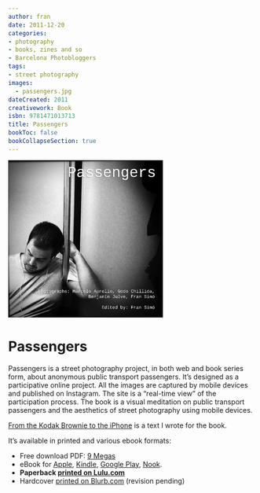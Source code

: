 ```yaml
---
author: fran
date: 2011-12-20
categories:
- photography
- books, zines and so
- Barcelona Photobloggers
tags: 
- street photography 
images:
  - passengers.jpg
dateCreated: 2011
creativework: Book
isbn: 9781471013713
title: Passengers
bookToc: false
bookCollapseSection: true
---
```


![passengers.jpg](passengers.jpg)

# Passengers

Passengers is a street photography project, in both web and book series form, about anonymous public transport
passengers. It’s designed as a participative online project. All the images are captured by mobile devices and published
on Instagram. The site is a “real-time view” of the participation process. The book is a visual meditation on public
transport passengers and the aesthetics of street photography using mobile devices.

[From the Kodak Brownie to the iPhone](From_the_Kodak_Brownie_to_the_iPhone) is a text I wrote for the book.

It’s available in printed and various ebook formats:

<ul>
<li>Free download PDF: <a href="http://passengers-streetphotography.com/wp-content/uploads/2011/12/Passengers_v4_1_4_full_en_PDF.pdf">9 Megas</a></li>
<li>eBook for <a href="http://passengers-streetphotography.com/wp-content/uploads/2011/12/Passengers_en.epub">Apple</a>, <a href="http://passengers-streetphotography.com/wp-content/uploads/2011/12/Passengers_en.mobi">Kindle</a>, <a href="http://books.google.es/books?id=OIzGOE3xdekC&amp;lpg=PP1&amp;pg=PP1#v=onepage&amp;q&amp;f=false">Google Play</a>, <a href="http://passengers-streetphotography.com/wp-content/uploads/2011/12/Passengers_en.epub">Nook</a>.</li>
<li><strong>Paperback <a href="https://www.lulu.com/shop/benjam%C3%ADn-julve-and-godo-chillida-and-marcelo-aurelio-and-fran-sim%C3%B3/passengers/paperback/product-1zk577dv.html?q=Passengers&page=1&pageSize=4">printed on Lulu.com</a></strong></li>
<li>Hardcover <a href="http://es.blurb.com/bookstore/detail/2860658">printed on Blurb.com</a> (revision pending)</li>
</ul>
